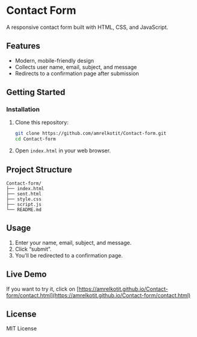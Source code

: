 # Contact Form

A responsive contact form built with HTML, CSS, and JavaScript.

## Features

- Modern, mobile-friendly design
- Collects user name, email, subject, and message
- Redirects to a confirmation page after submission

## Getting Started

### Installation

1. Clone this repository:
    ```bash
    git clone https://github.com/amrelkotit/Contact-form.git
    cd Contact-form
    ```
2. Open `index.html` in your web browser.

## Project Structure

```
Contact-form/
├── index.html
├── sent.html
├── style.css
├── script.js
└── README.md
```

## Usage

1. Enter your name, email, subject, and message.
2. Click “submit”.
3. You’ll be redirected to a confirmation page.

## Live Demo

If you want to try it, click on [https://amrelkotit.github.io/Contact-form/contact.html](https://amrelkotit.github.io/Contact-form/contact.html)


## License

MIT License
